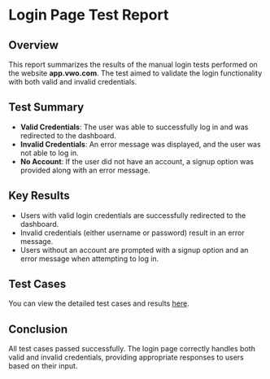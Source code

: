 # Login Page Test Report

## Overview

This report summarizes the results of the manual login tests performed on the website **app.vwo.com**. The test aimed to validate the login functionality with both valid and invalid credentials.

## Test Summary

- **Valid Credentials**: The user was able to successfully log in and was redirected to the dashboard.
- **Invalid Credentials**: An error message was displayed, and the user was not able to log in.
- **No Account**: If the user did not have an account, a signup option was provided along with an error message.

## Key Results

- Users with valid login credentials are successfully redirected to the dashboard.
- Invalid credentials (either username or password) result in an error message.
- Users without an account are prompted with a signup option and an error message when attempting to log in.

## Test Cases

You can view the detailed test cases and results [here](https://1drv.ms/x/c/9b08bc18d9bc6fe0/EWGmLfCbCTxAh6EwkdODcjYB1D2zXV_Kb1o2OqK8AGMh8Q).

## Conclusion

All test cases passed successfully. The login page correctly handles both valid and invalid credentials, providing appropriate responses to users based on their input.
